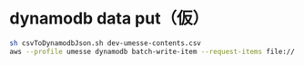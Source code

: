 # dynamodb data put（仮）

```bash
sh csvToDynamodbJson.sh dev-umesse-contents.csv
aws --profile umesse dynamodb batch-write-item --request-items file://./dynamodb-umesse-00.json
```
